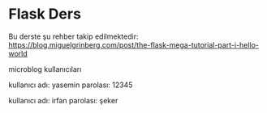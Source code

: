# Flask Ders

Bu derste şu rehber takip edilmektedir: https://blog.miguelgrinberg.com/post/the-flask-mega-tutorial-part-i-hello-world

microblog kullanıcıları

kullanıcı adı: yasemin
parolası: 12345

kullanıcı adı: irfan
parolası: şeker


